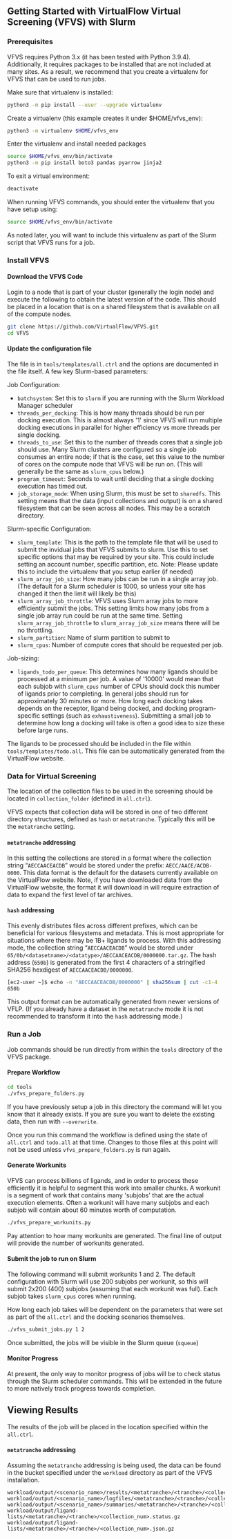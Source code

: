 

## Getting Started with VirtualFlow Virtual Screening (VFVS) with Slurm


### Prerequisites

VFVS requires Python 3.x (it has been tested with Python 3.9.4). Additionally, it requires packages to be installed that are not included at many sites. As a result, we recommend that you create a virtualenv for VFVS that can be used to run jobs.

Make sure that virtualenv is installed:
```bash
python3 -m pip install --user --upgrade virtualenv
```

Create a virtualenv (this example creates it under $HOME/vfvs_env):
```bash
python3 -m virtualenv $HOME/vfvs_env
```

Enter the virtualenv and install needed packages
```bash
source $HOME/vfvs_env/bin/activate
python3 -m pip install boto3 pandas pyarrow jinja2
```

To exit a virtual environment:
```bash
deactivate
```

When running VFVS commands, you should enter the virtualenv that you have setup using:
```bash
source $HOME/vfvs_env/bin/activate
```

As noted later, you will want to include this virtualenv as part of the Slurm script that VFVS runs for a job.


### Install VFVS

#### Download the VFVS Code

Login to a node that is part of your cluster (generally the login node) and execute the following to obtain the latest version of the code. This should be placed in a location that is on a shared filesystem that is available on all of the compute nodes.

```bash
git clone https://github.com/VirtualFlow/VFVS.git
cd VFVS
```

#### Update the configuration file

The file is in `tools/templates/all.ctrl` and the options are documented in the file itself. A few key Slurm-based parameters:

Job Configuration:

- `batchsystem`: Set this to `slurm` if you are running with the Slurm Workload Manager scheduler
- `threads_per_docking`: This is how many threads should be run per docking execution. This is almost always '1' since VFVS will run multiple docking executions in parallel for higher efficiency vs more threads per single docking.
- `threads_to_use`: Set this to the number of threads cores that a single job should use. Many Slurm clusters are configured so a single job consumes an entire node; if that is the case, set this value to the number of cores on the compute node that VFVS will be run on. (This will generally be the same as `slurm_cpus` below.)
- `program_timeout`: Seconds to wait until deciding that a single docking execution has timed out.
- `job_storage_mode`: When using Slurm, this must be set to `sharedfs`. This setting means that the data (input collections and output) is on a shared filesystem that can be seen across all nodes. This may be a scratch directory.

Slurm-specific Configuration:

- `slurm_template`: This is the path to the template file that will be used to submit the invidual jobs that VFVS submits to slurm. Use this to set specific options that may be required by your site. This could include setting an account number, specific partition, etc. Note: Please update this to include the virtualenv that you setup earlier (if needed)
- `slurm_array_job_size`: How many jobs can be run in a single array job. (The default for a Slurm scheduler is 1000, so unless your site has changed it then the limit will likely be this)
- `slurm_array_job_throttle`: VFVS uses Slurm array jobs to more efficiently submit the jobs.  This setting limits how many jobs from a single job array run could be run at the same time. Setting `slurm_array_job_throttle` to `slurm_array_job_size` means there will be no throttling.
- `slurm_partition`: Name of slurm partition to submit to
- `slurm_cpus`: Number of compute cores that should be requested per job.

Job-sizing:

- `ligands_todo_per_queue`: This determines how many ligands should be processed at a minimum per job. A value of '10000' would mean that each subjob with `slurm_cpus` number of CPUs should dock this number of ligands prior to completing. In general jobs should run for approximately 30 minutes or more. How long each docking takes depends on the receptor, ligand being docked, and docking program-specific settings (such as `exhaustiveness`). Submitting a small job to determine how long a docking will take is often a good idea to size these before large runs.


The ligands to be processed should be included in the file within `tools/templates/todo.all`. This file can be automatically generated from the VirtualFlow website.


### Data for Virtual Screening

The location of the collection files to be used in the screening should be located in `collection_folder` (defined in `all.ctrl`).


VFVS expects that collection data will be stored in one of two different directory structures, defined as ``hash`` or ``metatranche``. Typically this will be the `metatranche` setting.


#### `metatranche` addressing

In this setting the collections are stored in a format where the collection string “`AECCAACEACDB`” would be stored under the prefix: `AECC/AACE/ACDB-0000`. This data format is the default for the datasets currently available on the VirtualFlow website. Note, if you have downloaded data from the VirtualFlow website, the format it will download in will require extraction of data to expand the first level of tar archives.


#### `hash` addressing

This evenly distributes files across different prefixes, which can be beneficial for various filesystems and metadata. This is most appropriate for situations where there may be 1B+ ligands to process. With this addressing mode, the collection string “`AECCAACEACDB`” would be stored under `65/0b/<datasetname>/<datatype>/AECCAACEACDB/0000000.tar.gz`. The hash address (`650b`) is generated from the first 4 characters of a stringified SHA256 hexdigest of `AECCAACEACDB/0000000`.

```bash
[ec2-user ~]$ echo -n "AECCAACEACDB/0000000" | sha256sum | cut -c1-4
650b
```

This output format can be automatically generated from newer versions of VFLP. (If you already have a dataset in the `metatranche` mode it is not recommended to transform it into the `hash` addressing mode.)

### Run a Job

Job commands should be run directly from within the `tools` directory of the VFVS package.

#### Prepare Workflow

```bash
cd tools
./vfvs_prepare_folders.py
```

If you have previously setup a job in this directory the command will let you know that it already exists. If you are sure you want to delete the existing data, then run with `--overwrite`.

Once you run this command the workflow is defined using the state of `all.ctrl` and `todo.all` at that time. Changes to those files at this point will not be used unless `vfvs_prepare_folders.py` is run again.

#### Generate Workunits

VFVS can process billions of ligands, and in order to process these efficiently it is helpful to segment this work into smaller chunks. A workunit is a segment of work that contains many 'subjobs' that are the actual execution elements. Often a workunit will have many subjobs and each subjob will contain about 60 minutes worth of computation.

```bash
./vfvs_prepare_workunits.py
```

Pay attention to how many workunits are generated. The final line of output will provide the number of workunits generated.

#### Submit the job to run on Slurm

The following command will submit workunits 1 and 2. The default configuration with
Slurm will use 200 subjobs per workunit, so this will submit 2x200 (400) subjobs
(assuming that each workunit was full). Each subjob takes `slurm_cpus` cores when running.

How long each job takes will be dependent on the parameters that were set as part of the `all.ctrl` and the docking scenarios themselves.

```bash
./vfvs_submit_jobs.py 1 2
```

Once submitted, the jobs will be visible in the Slurm queue (`squeue`)

#### Monitor Progress

At present, the only way to monitor progress of jobs will be to check status through the Slurm scheduler commands. This will be extended in the future to more natively track progress towards completion.


## Viewing Results

The results of the job will be placed in the location specified within the `all.ctrl`.

#### `metatranche` addressing

Assuming the `metatranche` addressing is being used, the data can be found in the bucket specified under the `workload` directory as part of the VFVS installation.


````
workload/output/<scenario_name>/results/<metatranche>/<tranche>/<collection_num>.tar.gz
workload/output/<scenario_name>/logfiles/<metatranche>/<tranche>/<collection_num>.tar.gz
workload/output/<scenario_name>/summaries/<metatranche>/<tranche>/<collection_num>.tar.gz
workload/output/ligand-lists/<metatranche>/<tranche>/<collection_num>.status.gz
workload/output/ligand-lists/<metatranche>/<tranche>/<collection_num>.json.gz
````


